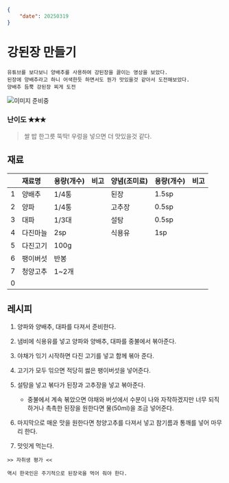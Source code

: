 ```json
{
    "date": 20250319
}
```

# 강된장 만들기

```
유튜브를 보다보니 양배추를 사용하여 강된장을 끓이는 영상을 보았다.
된장에 양배추라고 하니 어색한듯 하면서도 뭔가 맛있을것 같아서 도전해보았다.
양배추 듬뿍 강된장 찌게 도전
```

![이미지 준비중](<../../_assets/img/이미지 준비중.png>)

### 난이도 ✭✭✭
> 쌀 밥 한그릇 뚝딱!
우렁을 넣으면 더 맛있을것 같다.


## 재료
||재료명|용량(개수)|비고|양념(조미료)|용량(개수)|비고|
|:-:|:--|:--|:--|:--|:--|:--|
|1|양배추|1/4통||된장|1.5sp||
|2|양파|1/4통||고추장|0.5sp||
|3|대파|1/3대||설탕|0.5sp||
|4|다진마늘|2sp||식용유|1sp||
|5|다진고기|100g|||||
|6|팽이버섯|반봉|||||
|7|청양고추|1~2개|||||
|0|||||||


## 레시피
1. 양파와 양배추, 대파를 다져서 준비한다.

1. 냄비에 식용유를 넣고 양파와 양배추, 대파를 중불에서 볶아준다.

1. 야채가 읶기 시작하면 다진 고기를 넣고 함께 볶아 준다.

1. 고기가 모두 읶으면 적당히 썷은 팽이버섯을 넣어준다.

1. 설탕을 넣고 볶다가 된장과 고추장을 넣고 볶아준다.
    - 중불에서 계속 볶았으면 야채와 버섯에서 수분이 나와 자작하겠지만 너무 되직하거나 촉촉한 된장을 원한다면 물(50ml)을 조금 넣어준다.

1. 마지막으로 매운 맛을 원한다면 청양고추를 다져서 넣고 참기름과 통깨를 넣어 마무리 한다.

1. 맛잇게 먹는다.


~~~
>> 자취생 평가 <<

역시 한국인은 주기적으로 된장국을 먹어 줘야 한다.
~~~